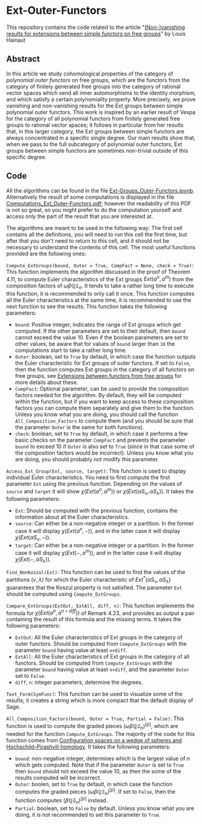 # Ext-Outer-Functors

This repository contains the code related to the article "[(Non-)vanishing results for extensions between simple functors on free groups](https://arxiv.org/abs/2311.16881)" by Louis Hainaut

## Abstract
In this article we study cohomological properties of the category of *polynomial outer functors* on free groups, which are the functors from the category of finitely generated free groups into the category of rational vector spaces which send all inner automorphisms to the identity morphism, and which satisfy a certain polynomiality property. More precisely, we prove vanishing and non-vanishing results for the Ext groups between simple polynomial outer functors. This work is inspired by an earlier result of Vespa for the category of all polynomial functors from finitely generated free groups to rational vector spaces; it follows in particular from her results that, in this larger category, the Ext groups between simple functors are always concentrated in a specific single degree. Our main results show that, when we pass to the full subcategory of polynomial outer functors, Ext groups between simple functors are sometimes non-trivial outside of this specific degree.

## Code
All the algorithms can be found in the file [Ext-Groups_Outer-Functors.ipynb](https://github.com/louishainaut/Ext-Outer-Functors/blob/main/Ext-Groups_Outer-Functors.ipynb). Alternatively the result of some computations is displayed in the file [Computations_Ext_Outer-Functors.pdf](https://github.com/louishainaut/Ext-Outer-Functors/blob/main/Computations_Ext_Outer-Functors.pdf); however the readability of this PDF is not so great, so you might prefer to do the computation yourself and access only the part of the result that you are interested at.

The algorithms are meant to be used in the following way: The first cell contains all the definitions, you will need to run this cell the first time, but after that you don't need to return to this cell, and it should not be necessary to understand the contents of this cell. The most useful functions provided are the following ones:

`Compute_ExtGroups(bound, Outer = True, CompFact = None, check = True)`:
This function implements the algorithm discussed in the proof of Theorem 4.11, to compute Euler characteristics of the Ext groups $Ext(a^n, a^m)$ from the composition factors of $\omega\beta\mathbb{Q}\mathfrak{S}_n$. It tends to take a rather long time to execute this function, it is recommended to only call it once. This function computes all the Euler characteristics at the same time, it is recommended to use the next function to see the results. This function takes the following parameters:
- `bound`: Positive integer, indicates the range of Ext groups which get computed. If the other parameters are set to their default, then `bound` cannot exceed the value $10$. Even if the boolean parameters are set to other values, be aware that for values of `bound` larger than `10` the computations start to take a rather long time.
- `Outer`: boolean, set to `True` by default, in which case the function outputs the Euler characteristic for Ext groups of outer functors. If set to `False`, then the function computes Ext groups in the category of all functors on free groups, see [Extensions between functors from free groups](https://londmathsoc.onlinelibrary.wiley.com/doi/full/10.1112/blms.12091) for more details about these.
- `CompFact`: Optional parameter, can be used to provide the composition factors needed for the algorithm. By default, they will be computed within the function, but if you want to keep access to these composition factors you can compute them separately and give them to the function. Unless you know what you are doing, you should call the function `All_Composition_Factors` to compute them (and you should be sure that the parameter `Outer` is the same for both functions).
- `check`: boolean, set to `True` by default, in which case it performs a few basic checks on the parameter `CompFact` and prevents the parameter `bound` to exceed $10$ if `Outer` is also set to `True` (since in that case some of the composition factors would be incorrect). Unless you know what you are doing, you should probably not modify this parameter.

`Access_Ext_Group(Ext, source, target)`:
This function is used to display individual Euler characteristics. You need to first compute the first parameter `Ext` using the previous function. Depending on the values of `source` and `target` it will show $\chi(Ext(a^n, a^m))$ or $\chi(Ext(\alpha S_{\nu}, \alpha S_{\lambda}))$. It takes the following parameters:
- `Ext`: Should be computed with the previous function, contains the information about all the Euler characteristics.
- `source`: Can either be a non-negative integer or a partition. In the former case it will display $\chi(Ext(a^n, -))$, and in the latter case it will display $\chi(Ext(\alpha S_{\nu}, -))$.
- `target`: Can either be a non-negative integer or a partition. In the former case it will display $\chi(Ext(-, a^m))$, and in the latter case it will display $\chi(Ext(-, \alpha S_{\lambda}))$.

`Find_NonKoszul(Ext)`:
This function can be used to find the values of the partitions $(\nu, \lambda)$ for which the Euler characteristic of $Ext^*(\alpha S_{\nu}, \alpha S_{\lambda})$ guarantees that the Koszul property is not satisfied. The parameter `Ext` should be computed using `Compute_ExtGroups`.

`Compare_ExtGroups(ExtOut, ExtAll, diff, n)`:
This function implements the formula for $\chi(Ext(a^n, a^{n+diff}))$ of Remark 4.23, and provides as output a pair containing the result of this formula and the missing terms. It takes the following parameters:
- `ExtOut`: All the Euler characteristics of Ext groups in the category of outer functors. Should be computed from `Compute_ExtGroups` with the parameter `bound` having value at least `n+diff`.
- `ExtAll`: All the Euler characteristics of Ext groups in the category of all functors. Should be computed from `Compute_ExtGroups` with the parameter `bound` having value at least `n+diff`, and the parameter `Outer` set to `False`.
- `diff`, `n`: integer parameters, determine the degrees.

`Text_Form(SymFunc)`:
This function can be used to visualize some of the results; it creates a string which is more compact that the default display of Sage. 

`All_Composition_Factors(bound, Outer = True, Partial = False)`:
This function is used to compute the graded pieces $(\omega\beta\mathbb{Q}\mathfrak{S}_n)^{[p]}$, which are needed for the function `Compute_ExtGroups`. The majority of the code for this function comes from [Configuration spaces on a wedge of spheres and Hochschild–Pirashvili homology](https://ahl.centre-mersenne.org/item/AHL_2024__7__841_0/). It takes the following parameters:
- `bound`: non-negative integer, determines which is the largest value of $n$ which gets computed. Note that if the parameter `Outer` is set to `True` then `bound` should not exceed the value $10$, as then the some of the results computed will be incorrect.
- `Outer`: boolen, set to `True` by default, in which case the function computes the graded pieces $(\omega\beta\mathbb{Q}\mathfrak{S}_n)^{[p]}$. If set to `False`, then the function computes $(\beta\mathbb{Q}\mathfrak{S}_n)^{[p]}$ instead.
- `Partial`: boolean, set to `False` by default. Unless you know what you are doing, it is not recommended to set this parameter to `True`.
